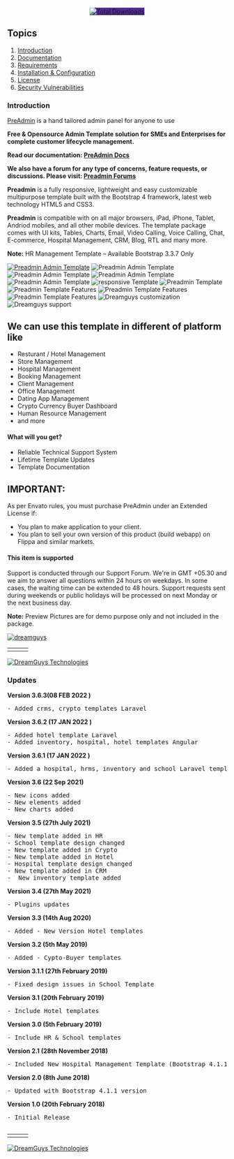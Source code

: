 <p align="center">
<a  href="http://preadmin.io" style="background-color:#512a99"><img src="https://preadmin.dreamguystech.com/assets/img/logo-white.png" alt="Total Downloads" style="background-color:#512a99"></a>
</p>



## Topics

1. [Introduction](#introduction)
2. [Documentation](#documentation)
3. [Requirements](#requirements)
4. [Installation & Configuration](#installation-and-configuration)
5. [License](#license)
6. [Security Vulnerabilities](#security-vulnerabilities)

### Introduction

[PreAdmin](https://preadmin.io) is a hand tailored admin panel for anyone to use

**Free & Opensource Admin Template solution for SMEs and Enterprises for complete customer lifecycle management.**

**Read our documentation: [PreAdmin Docs](https://devdocs.preadmin.io/)**

**We also have a forum for any type of concerns, feature requests, or discussions. Please visit: [Preadmin Forums](https://forums.preadmin.io/)**

<p><strong>Preadmin</strong> is a fully responsive, lightweight and easy customizable multipurpose template built with the Bootstrap 4 framework, latest web technology HTML5 and CSS3.</p>

<p><strong>Preadmin</strong> is compatible with on all major browsers, iPad, iPhone, Tablet, Andriod mobiles, and all other mobile devices. The template package comes with UI kits, Tables, Charts, Email, Video Calling, Voice Calling, Chat, E-commerce, Hospital Management, CRM, Blog, RTL and many more.</p>

<p><strong>Note:</strong> HR Management Template &#8211; Available Bootstrap 3.3.7 Only <br /></p>
<a href="https://dreamguystech.com/preadmin/inventory/index.html"><img src="https://envato.dreamguystech.com/codecanyon/preadmin/new-template.png" alt="Preadmin Admin Template" /></a>

<img src="https://envato.dreamguystech.com/codecanyon/preadmin/preadmin-new-template.png" alt="Preadmin Admin Template" />
<img src="https://envato.dreamguystech.com/codecanyon/preadmin/screen.png" alt="Preadmin Admin Template" />
<img src="https://envato.dreamguystech.com/codecanyon/preadmin/responsive-preadmin.png" alt="Preadmin Admin Template" />

<img src="https://envato.dreamguystech.com/codecanyon/preadmin/home.png" alt="Preadmin Admin Template" />
<img src="https://envato.dreamguystech.com/codecanyon/preadmin/responsive.png" alt="responsive Template" />
<img src="https://envato.dreamguystech.com/codecanyon/preadmin/dark.png" alt="Preadmin Template" />
<img src="https://envato.dreamguystech.com/codecanyon/preadmin/feature.png" alt="Preadmin Template Features" />
<img src="https://envato.dreamguystech.com/codecanyon/preadmin/feature.png" alt="Preadmin Template Features" />
<img src="https://envato.dreamguystech.com/codecanyon/preadmin/reviews.png" alt="Preadmin Template Features" />

<img src="https://envato.dreamguystech.com/themeforest/socialicons/need-customization.png" alt="Dreamguys customization">
<img src="https://envato.dreamguystech.com/themeforest/socialicons/need-support.png" alt="Dreamguys support">

<h2>We can use this template in different of platform like</h2>
<ul>
<li>Resturant / Hotel Management</li>
<li>Store Management</li>
<li>Hospital Management</li>
<li>Booking Management</li>
<li>Client Management</li>
<li>Office Management</li>
<li>Dating App Management</li>
<li>Crypto Currency Buyer Dashboard</li>
<li>Human Resource Management</li>
<li>and more</li>
</ul>

<h4>What will you get?</h4>
<ul>
<li>Reliable Technical Support System</li>
<li>Lifetime Template Updates</li>
<li>Template Documentation</li>
</ul>

<h2>IMPORTANT: </h2>
<p>As per Envato rules, you must purchase PreAdmin under an Extended License if:</p>

<ul><li>You plan to make application to your client.</li>
<li>You plan to sell your own version of this product (build webapp) on Flippa and similar markets.</li></ul>

<h4>This item is supported</h4>
<p>Support is conducted through our Support Forum. We're in GMT +05.30 and we aim to answer all questions within 24 hours on weekdays. In some cases, the waiting time can be extended to 48 hours. Support requests sent during weekends or public holidays will be processed on next Monday or the next business day.</p>

<p><strong>Note:</strong> Preview Pictures are for demo purpose only and not included in the package.</p>

<a href="https://m.me/dreamguystech" rel="nofollow"><img src="https://envato.dreamguystech.com/codecanyon/gigs/live-chat.jpg" alt="dreamguys" /></a>
<table>
  <tr>
		<td><a href="https://www.facebook.com/dreamguystech/" rel="nofollow"><img alt="" src="https://envato.dreamguystech.com/themeforest/socialicons/dgt-fb.png"></a></td>
		<td><a href="https://www.twitter.com/dreamguystech/" rel="nofollow"><img alt="" src="https://envato.dreamguystech.com/themeforest/socialicons/dgt-twitter1.png"></a></td>
		<td><a href="https://codecanyon.net/user/dreamguys/follow" rel="nofollow"><img alt="" src="https://envato.dreamguystech.com/themeforest/socialicons/dgt-envato.png"></a></td>
    </tr>
</table>
<a href="http://www.dreamguystech.com" rel="nofollow" target="_blank"><img src="https://envato.dreamguystech.com/codecanyon/gigs_services_market5" alt="DreamGuys Technologies" /></a>

<h3>Updates</h3>


<p><strong>Version 3.6.3(08 FEB 2022 )</strong></p>
<pre>
- Added crms, crypto templates Laravel
</pre>


<p><strong>Version 3.6.2 (17 JAN 2022 )</strong></p>
<pre>
- Added hotel template Laravel
- Added inventory, hospital, hotel templates Angular
</pre>


<p><strong>Version 3.6.1 (17 JAN 2022 )</strong></p>
<pre>
- Added a hospital, hrms, inventory and school Laravel templates.
</pre>

<p><strong>Version 3.6 (22 Sep 2021)</strong></p>
<pre>
- New icons added
- New elements added
- New charts added
</pre>

<p><strong>Version 3.5 (27th July 2021)</strong></p>
<pre>
- New template added in HR
- School template design changed
- New template added in Crypto
- New template added in Hotel
- Hospital template design changed
- New template added in CRM
-  New inventory template added
</pre>

<p><strong>Version 3.4 (27th May 2021)</strong></p>
<pre>
- Plugins updates
</pre>

<p><strong>Version 3.3 (14th Aug 2020)</strong></p>
<pre>
- Added - New Version Hotel templates
</pre>

<p><strong>Version 3.2 (5th May 2019)</strong></p>
<pre>
- Added - Cypto-Buyer templates
</pre>

<p><strong>Version 3.1.1 (27th February 2019)</strong></p>
<pre>- Fixed design issues in School Template
</pre>

<p><strong>Version 3.1 (20th February 2019)</strong></p>
<pre>- Include Hotel templates
</pre>

<p><strong>Version 3.0 (5th February 2019)</strong></p>
<pre>
- Include HR & School templates
</pre>

<p><strong>Version 2.1 (28th November 2018)</strong></p>
<pre>
- Included New Hospital Management Template (Bootstrap 4.1.1 version)
</pre>

<p><strong>Version 2.0 (8th June 2018)</strong></p>
<pre>
- Updated with Bootstrap 4.1.1 version
</pre>

<p><strong>Version 1.0 (20th February 2018) </strong></p>
<pre>
- Initial Release
</pre>

<p><a href="https://m.me/dreamguystech" rel="nofollow"><img src="https://envato.dreamguystech.com/codecanyon/gigs/live-chat.jpg" alt="" /></a></p>

<table><tr><td><a href="https://www.facebook.com/dreamguystech/" rel="nofollow"> <img src="https://envato.dreamguystech.com/codecanyon/facebook.png" alt="" /></a></td> 
<td><a href="https://twitter.com/dreamguystech" rel="nofollow"> <img src="https://envato.dreamguystech.com/codecanyon/twitter.png" alt="" /></a> </td>
<td><a href="https://www.linkedin.com/in/dreamguystech" rel="nofollow"> <img src="https://envato.dreamguystech.com/codecanyon/linkedin.png" alt="" /></a></td></tr></table>
<a href="http://www.dreamguystech.com" rel="nofollow"> <img src="https://envato.dreamguystech.com/codecanyon/gigs_services_market5" alt="DreamGuys Technologies" /></a>
